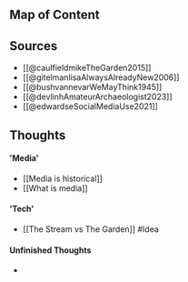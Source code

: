
## Map of Content

## Sources
- [[@caulfieldmikeTheGarden2015]]
- [[@gitelmanlisaAlwaysAlreadyNew2006]]
- [[@bushvannevarWeMayThink1945]]
- [[@devlinhAmateurArchaeologist2023]]
- [[@edwardseSocialMediaUse2021]]

## Thoughts

#### 'Media'
-  [[Media is historical]]
-  [[What is media]]

#### 'Tech'
- [[The Stream vs The Garden]] #Idea 

#### Unfinished Thoughts
- 